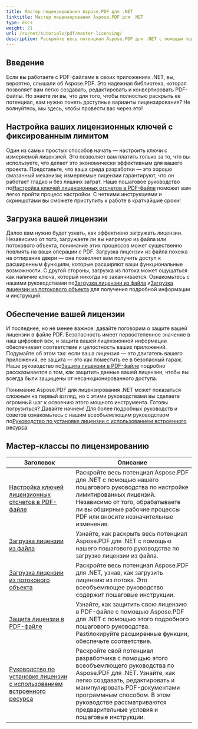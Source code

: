 ```yaml
---
title: Мастер лицензирования Aspose.PDF для .NET
linktitle: Мастер лицензирования Aspose.PDF для .NET
type: docs
weight: 21
url: /ru/net/tutorials/pdf/master-licensing/
description: Раскройте весь потенциал Aspose.PDF для .NET с помощью подробных руководств по лицензированию, обеспечению соответствия и оптимизации рабочих процессов PDF.
---
```

## Введение

Если вы работаете с PDF-файлами в своих приложениях .NET, вы, вероятно, слышали об Aspose.PDF. Это надежная библиотека, которая позволяет вам легко создавать, редактировать и конвертировать PDF-файлы. Но знаете ли вы, что для того, чтобы полностью раскрыть ее потенциал, вам нужно понять доступные варианты лицензирования? Не волнуйтесь, мы здесь, чтобы провести вас через это!

## Настройка ваших лицензионных ключей с фиксированным лимитом
Один из самых простых способов начать — настроить ключи с измеряемой лицензией. Это позволяет вам платить только за то, что вы используете, что делает это экономически эффективным для вашего проекта. Представьте, что ваша среда разработки — это хорошо смазанный механизм; измеряемые лицензии гарантируют, что он работает гладко и без лишних затрат. Наше пошаговое руководство по[Настройка ключей лицензионных отсчетов в PDF-файле](./configureing-metered-license-keys/) поможет вам легко пройти процесс настройки. С четкими инструкциями и скриншотами вы сможете приступить к работе в кратчайшие сроки!

## Загрузка вашей лицензии
 Далее вам нужно будет узнать, как эффективно загружать лицензии. Независимо от того, загружаете ли вы напрямую из файла или потокового объекта, понимание этих процессов может существенно повлиять на ваши операции с PDF. Загрузка лицензии из файла похожа на отпирание двери — она позволяет вам получить доступ к расширенным функциям, которые расширяют ваши функциональные возможности. С другой стороны, загрузка из потока может ощущаться как наличие ключа, который никогда не заканчивается. Ознакомьтесь с нашими руководствами по[Загрузка лицензии из файла](./loading-license-from-file/) и[Загрузка лицензии из потокового объекта](./loading-license-from-stream-object/) для получения подробной информации и инструкций.

## Обеспечение вашей лицензии
 И последнее, но не менее важное: давайте поговорим о защите вашей лицензии в файле PDF. Безопасность имеет первостепенное значение в наш цифровой век, и защита вашей лицензионной информации обеспечивает соответствие и целостность ваших приложений. Подумайте об этом так: если ваша лицензия — это двигатель вашего приложения, ее защита — это как поместить ее в безопасный гараж. Наше руководство по[Защита лицензии в PDF-файле](./securing-license/) подробно рассказывается о том, как защитить данные вашей лицензии, чтобы вы всегда были защищены от несанкционированного доступа.

 Понимание Aspose.PDF для лицензирования .NET может показаться сложным на первый взгляд, но с этими руководствами вы сделаете огромный шаг к освоению этого мощного инструмента. Готовы погрузиться? Давайте начнем! Для более подробных руководств и советов ознакомьтесь с нашим всеобъемлющим руководством по[Руководство по установке лицензии с использованием встроенного ресурса](./guide-to-set-license-using-embedded-resource/). 


## Мастер-классы по лицензированию
| Заголовок | Описание |
| --- | --- | 
| [Настройка ключей лицензионных отсчетов в PDF-файле](./configureing-metered-license-keys/) | Раскройте весь потенциал Aspose.PDF для .NET с помощью нашего пошагового руководства по настройке лимитированных лицензий. Независимо от того, обрабатываете ли вы обширные рабочие процессы PDF или вносите незначительные изменения. |  
| [Загрузка лицензии из файла](./loading-license-from-file/) | Узнайте, как раскрыть весь потенциал Aspose.PDF для .NET с помощью нашего пошагового руководства по загрузке лицензии из файла. |  
| [Загрузка лицензии из потокового объекта](./loading-license-from-stream-object/) | Раскройте весь потенциал Aspose.PDF для .NET, узнав, как загрузить лицензию из потока. Это всеобъемлющее руководство содержит пошаговые инструкции. |  
| [Защита лицензии в PDF-файле](./securing-license/) | Узнайте, как защитить свою лицензию в PDF-файле с помощью Aspose.PDF для .NET с помощью этого подробного пошагового руководства. Разблокируйте расширенные функции, обеспечьте соответствие. |  
| [Руководство по установке лицензии с использованием встроенного ресурса](./guide-to-set-license-using-embedded-resource/) | Раскройте свой потенциал разработчика с помощью этого всеобъемлющего руководства по Aspose.PDF для .NET. Узнайте, как легко создавать, редактировать и манипулировать PDF-документами программным способом. В этом руководстве рассматриваются предварительные условия и пошаговые инструкции. |  